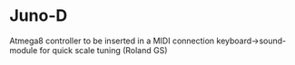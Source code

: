 # Juno-D
Atmega8 controller to be inserted in a MIDI connection keyboard->sound-module for quick scale tuning (Roland GS)
